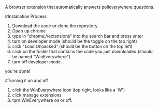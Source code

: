 A browser extension that automatically answers polleverywhere questions.

#Installation Process
1) Download the code or clone the repository
2) Open up chrome
3) type in "chrome://extensions" into the search bar and press enter
4) turn on developer mode (should be the toggle on the top right)
5) click "Load Unpacked" (should be the button on the top left)
6) click on the folder that contains the code you just downloaded (should be named "WinEverywhere")
7) turn off developer mode.

you're done!

#Turning it on and off
1) click the WinEverywhere icon (top right, looks like a 'W')
2) click manage extensions
3) turn WinEverywhere on or off.

